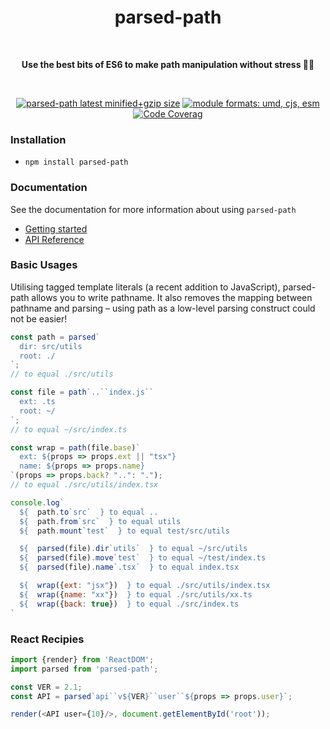 <div align="center">
  <h1>parsed-path</h1>
</div>

<br />

<div align="center">

**Use the best bits of ES6 to make path manipulation without stress 🤳🏻**

<br />

[![parsed-path latest minified+gzip size](
  https://badgen.net/bundlephobia/minzip/styled-components)](
  https://bundlephobia.com/result?p=parsed-path)
[![module formats: umd, cjs, esm](
  https://img.shields.io/badge/module%20formats-umd%2C%20cjs%2C%20esm-green.svg)
  ](#alternative-installation-methods)
[![Code Coverag](
  https://codecov.io/gh/styled-components/styled-components/coverage.svg?branch=master)](
  https://codecov.io/gh/styled-components/styled-components)

</div>

### Installation

- `npm install parsed-path`

### Documentation

See the documentation for more information about using `parsed-path`

- [Getting started](
    https://github.com/tseijp/parsed-path/packages/parsed-path/docs/get.md)
- [API Reference](
    https://github.com/tseijp/parsed-path/packages/parsed-path/docs/api.md)

### Basic Usages

Utilising tagged template literals (a recent addition to JavaScript),
parsed-path allows you to write pathname.
It also removes the mapping between pathname and parsing
– using path as a low-level parsing construct could not be easier!

```js
const path = parsed`
  dir: src/utils
  root: ./
`;
// to equal ./src/utils
```



```js
const file = path`..``index.js``
  ext: .ts
  root: ~/
`;
// to equal ~/src/index.ts
```



```js
const wrap = path(file.base)`
  ext: ${props => props.ext || "tsx"}
  name: ${props => props.name}
`(props => props.back? "..": ".");
// to equal ./src/utils/index.tsx
```



```js
console.log`
  ${  path.to`src`  } to equal ..
  ${  path.from`src`  } to equal utils
  ${  path.mount`test`  } to equal test/src/utils

  ${  parsed(file).dir`utils`  } to equal ~/src/utils
  ${  parsed(file).move`test`  } to equal ~/test/index.ts
  ${  parsed(file).name`.tsx`  } to equal index.tsx

  ${  wrap({ext: "jsx"})  } to equal ./src/utils/index.tsx
  ${  wrap({name: "xx"})  } to equal ./src/utils/xx.ts
  ${  wrap({back: true})  } to equal ./src/index.ts
`
```

### React Recipies

```js
import {render} from 'ReactDOM';
import parsed from 'parsed-path';

const VER = 2.1;
const API = parsed`api``v${VER}``user``${props => props.user}`;

render(<API user={10}/>, document.getElementById('root'));
```
